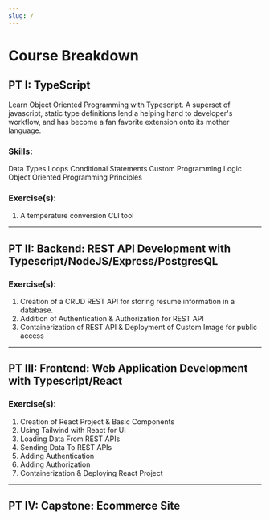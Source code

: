 ```yaml
---
slug: /
---
```


# Course Breakdown

## PT I: TypeScript

Learn Object Oriented Programming with Typescript. A superset of javascript, static type definitions lend a helping hand to developer's workflow, and has become a fan favorite extension onto its mother language.

### Skills:
Data Types
Loops
Conditional Statements
Custom Programming Logic
Object Oriented Programming Principles

### Exercise(s):
1. A temperature conversion CLI tool

---

## PT II: Backend: REST API Development with Typescript/NodeJS/Express/PostgresQL

### Exercise(s):
1. Creation of a CRUD REST API for storing resume information in a database.
2. Addition of Authentication & Authorization for REST API
3. Containerization of REST API & Deployment of Custom Image for public access

---

## PT III: Frontend: Web Application Development with Typescript/React

### Exercise(s):
1. Creation of React Project & Basic Components
2. Using Tailwind with React for UI
3. Loading Data From REST APIs
4. Sending Data To REST APIs
5. Adding Authentication
6. Adding Authorization
7. Containerization & Deploying React Project

---

## PT IV: Capstone: Ecommerce Site